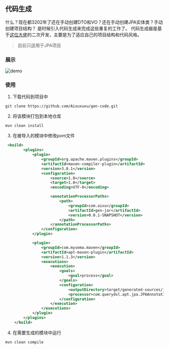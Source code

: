 ## 代码生成
什么？现在都3202年了还在手动创建DTO和VO？还在手动创建JPA实体类？手动创建项目结构？
是时候引入代码生成来完成这些重复的工作了。
代码生成器是基于[这位大佬](https://gitee.com/only4playgroup)的二次开发，主要是为了适应自己的项目结构和代码风格。
> 目前只适用于JPA项目
### 展示
![demo](https://img.aixuxu.online/demo-gif.gif)
### 使用
1. 下载代码到项目中
```shell
git clone https://github.com/Aixuxuxu/gen-code.git
``` 
2. 将该模块打包到本地仓库
```shell
mvn clean install
```
3. 在被导入的模块中修改pom文件

```xml
 <build>
        <plugins>
            <plugin>
                <groupId>org.apache.maven.plugins</groupId>
                <artifactId>maven-compiler-plugin</artifactId>
                <version>3.8.1</version>
                <configuration>
                    <source>1.8</source>
                    <target>1.8</target>
                    <encoding>UTF-8</encoding>

                    <annotationProcessorPaths>
                        <path>
                            <groupId>com.aixu</groupId>
                            <artifactId>gen-jar</artifactId>
                            <version>0.0.1-SNAPSHOT</version>
                        </path>
                    </annotationProcessorPaths>
                </configuration>
            </plugin>

            <plugin>
                <groupId>com.mysema.maven</groupId>
                <artifactId>apt-maven-plugin</artifactId>
                <version>1.1.3</version>
                <executions>
                    <execution>
                        <goals>
                            <goal>process</goal>
                        </goals>
                        <configuration>
                            <outputDirectory>target/generated-sources/java</outputDirectory>
                            <processor>com.querydsl.apt.jpa.JPAAnnotationProcessor</processor>
                        </configuration>
                    </execution>
                </executions>
            </plugin>
        </plugins>
    </build>
```
4. 在需要生成的模块中运行
```shell
mvn clean compile
```